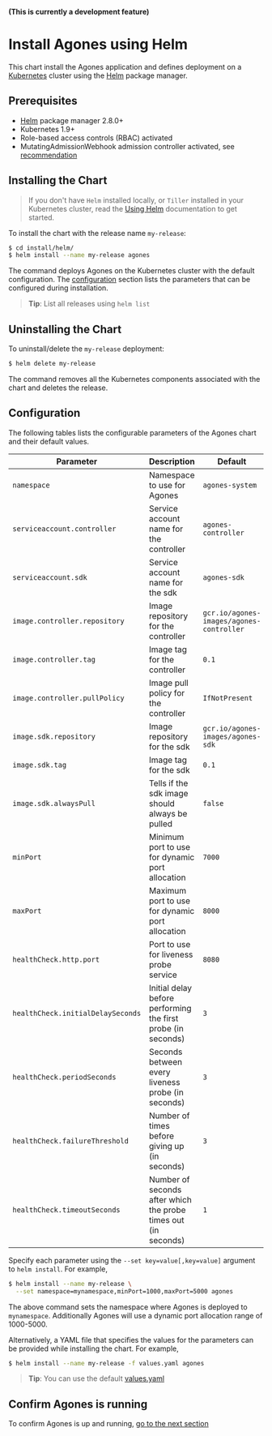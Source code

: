 **(This is currently a development feature)**

# Install Agones using Helm

This chart install the Agones application and defines deployment on a [Kubernetes](http://kubernetes.io) cluster using the [Helm](https://helm.sh) package manager.

## Prerequisites

- [Helm](https://docs.helm.sh/helm/) package manager 2.8.0+
- Kubernetes 1.9+
- Role-based access controls (RBAC) activated
- MutatingAdmissionWebhook admission controller activated, see [recommendation](https://kubernetes.io/docs/admin/admission-controllers/#is-there-a-recommended-set-of-admission-controllers-to-use)

## Installing the Chart

> If you don't have `Helm` installed locally, or `Tiller` installed in your Kubernetes cluster, read the [Using Helm](https://docs.helm.sh/using_helm/) documentation to get started.

To install the chart with the release name `my-release`:

```bash
$ cd install/helm/
$ helm install --name my-release agones
```

The command deploys Agones on the Kubernetes cluster with the default configuration. The [configuration](#configuration) section lists the parameters that can be configured during installation.


> **Tip**: List all releases using `helm list`

## Uninstalling the Chart

To uninstall/delete the `my-release` deployment:

```bash
$ helm delete my-release
```

The command removes all the Kubernetes components associated with the chart and deletes the release.

## Configuration

The following tables lists the configurable parameters of the Agones chart and their default values.

| Parameter                            | Description                               | Default                                              |
| ------------------------------------ | ----------------------------------------- | ---------------------------------------------------- |
| `namespace`                          | Namespace to use for Agones               | `agones-system`                                      |
| `serviceaccount.controller`          | Service account name for the controller   | `agones-controller`                                  |
| `serviceaccount.sdk`                 | Service account name for the sdk          | `agones-sdk`                                         |
| `image.controller.repository`        | Image repository for the controller       | `gcr.io/agones-images/agones-controller`             |
| `image.controller.tag`               | Image tag for the controller              | `0.1`                                                |
| `image.controller.pullPolicy`        | Image pull policy for the controller      | `IfNotPresent`                                       |
| `image.sdk.repository`               | Image repository for the sdk              | `gcr.io/agones-images/agones-sdk`                    |
| `image.sdk.tag`                      | Image tag for the sdk                     | `0.1`                                                |
| `image.sdk.alwaysPull`               | Tells if the sdk image should always be pulled  | `false`                                        |
| `minPort`                            | Minimum port to use for dynamic port allocation | `7000` |
| `maxPort`                            | Maximum port to use for dynamic port allocation | `8000` |
| `healthCheck.http.port`              | Port to use for liveness probe service          | `8080` |
| `healthCheck.initialDelaySeconds`    | Initial delay before performing the first probe (in seconds) | `3` |
| `healthCheck.periodSeconds`          | Seconds between every liveness probe (in seconds)   | `3` |
| `healthCheck.failureThreshold`       | Number of times before giving up (in seconds)         | `3` |
| `healthCheck.timeoutSeconds`         | Number of seconds after which the probe times out (in seconds)         | `1` |

Specify each parameter using the `--set key=value[,key=value]` argument to `helm install`. For example,

```bash
$ helm install --name my-release \
  --set namespace=mynamespace,minPort=1000,maxPort=5000 agones
```

The above command sets the namespace where Agones is deployed to `mynamespace`. Additionally Agones will use a dynamic port allocation range of 1000-5000.

Alternatively, a YAML file that specifies the values for the parameters can be provided while installing the chart. For example,

```bash
$ helm install --name my-release -f values.yaml agones
```

> **Tip**: You can use the default [values.yaml](agones/values.yaml)

## Confirm Agones is running

To confirm Agones is up and running, [go to the next section](../../docs/installing_agones#confirming-agones-started-successfully)